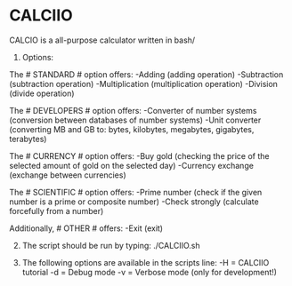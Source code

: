 # CALCIIO
CALCIO is a all-purpose calculator written in bash/

1) Options:

The # STANDARD # option offers:
-Adding (adding operation)
-Subtraction (subtraction operation)
-Multiplication (multiplication operation)
-Division (divide operation)

The # DEVELOPERS # option offers:
-Converter of number systems (conversion between databases of number systems)
-Unit converter (converting MB and GB to: bytes, kilobytes, megabytes, gigabytes, terabytes)

The # CURRENCY # option offers:
-Buy gold (checking the price of the selected amount of gold on the selected day)
-Currency exchange (exchange between currencies)

The # SCIENTIFIC # option offers:
-Prime number (check if the given number is a prime or composite number)
-Check strongly (calculate forcefully from a number)

Additionally, # OTHER # offers:
-Exit (exit)

2) The script should be run by typing:
  ./CALCIIO.sh

3) The following options are available in the scripts line:
-H = CALCIIO tutorial
-d = Debug mode
-v = Verbose mode (only for development!)
